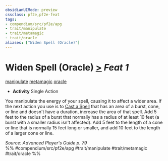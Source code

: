 ```yaml
---
obsidianUIMode: preview
cssclass: pf2e,pf2e-feat
tags:
- compendium/src/pf2e/apg
- trait/manipulate
- trait/metamagic
- trait/oracle
aliases: ["Widen Spell (Oracle)"]
---
```

# Widen Spell (Oracle)  [>](chapter-9-playing-the-game.md#Actions "Single Action") *Feat 1*  
[manipulate](manipulate.md "Manipulate General Trait")  [metamagic](metamagic.md "Metamagic General Trait")  [oracle](Reference/Rules/Traits/oracle-apg.md "Oracle Class Trait")  

- **Activity** Single Action

You manipulate the energy of your spell, causing it to affect a wider area. If the next action you use is to [Cast a Spell](cast-a-spell.md) that has an area of a burst, cone, or line and doesn't have a duration, increase the area of that spell. Add 5 feet to the radius of a burst that normally has a radius of at least 10 feet (a burst with a smaller radius isn't affected). Add 5 feet to the length of a cone or line that is normally 15 feet long or smaller, and add 10 feet to the length of a larger cone or line.

*Source: Advanced Player's Guide p. 79*  
%% #compendium/src/pf2e/apg #trait/manipulate #trait/metamagic #trait/oracle %%